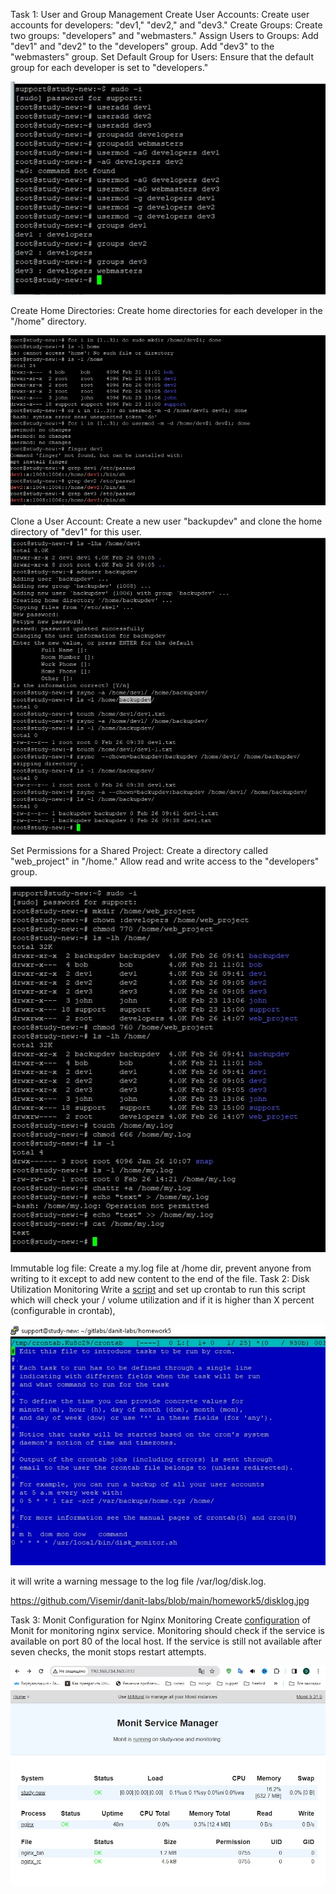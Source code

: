 Task 1: User and Group Management
Create User Accounts:
Create user accounts for developers: "dev1," "dev2," and "dev3."
Create Groups:
Create two groups: "developers" and "webmasters."
Assign Users to Groups:
Add "dev1" and "dev2" to the "developers" group.
Add "dev3" to the "webmasters" group.
Set Default Group for Users:
Ensure that the default group for each developer is set to "developers."

![](https://github.com/Visemir/danit-labs/blob/main/homework5/userandgroups.jpg)

Create Home Directories:
Create home directories for each developer in the "/home" directory.

![](https://github.com/Visemir/danit-labs/blob/main/homework5/dir.jpg)

Clone a User Account:
Create a new user "backupdev" and clone the home directory of "dev1" for this user.
![](https://github.com/Visemir/danit-labs/blob/main/homework5/rsync.jpg)

Set Permissions for a Shared Project:
Create a directory called "web_project" in "/home."
Allow read and write access to the "developers" group.

![](https://github.com/Visemir/danit-labs/blob/main/homework5/webproject.jpg)

Immutable log file:
Create a my.log file at /home dir, prevent anyone from writing to it except to add new content to the end of the file.
Task 2: Disk Utilization Monitoring
Write a [script](https://github.com/Visemir/danit-labs/blob/main/homework5/disk_monitor.sh) and set up crontab to run this script which will check your / volume utilization and if it is higher than X percent (configurable in crontab),

![](https://github.com/Visemir/danit-labs/blob/main/homework5/crontab.jpg)

it will write a warning message to the log file /var/log/disk.log.

https://github.com/Visemir/danit-labs/blob/main/homework5/disklog.jpg

Task 3: Monit Configuration for Nginx Monitoring
Create [configuration](https://github.com/Visemir/danit-labs/blob/main/homework5/nginx) of Monit for monitoring nginx service. Monitoring should check if the service is available on port 80 of the local host. If the service is still not available after seven checks, the monit stops restart attempts.

![](https://github.com/Visemir/danit-labs/blob/main/homework5/monit.jpg)
